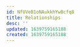 ```yaml
---
id: NfUVeB1oNAukkhYwBcfq8
title: Relationships
desc: ''
updated: 1639759165188
created: 1639759165188
---
```


